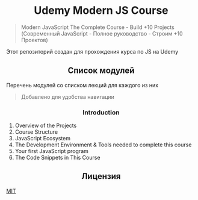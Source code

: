 <h1 align="center">Udemy Modern JS Course</h1>

> Modern JavaScript The Complete Course - Build +10 Projects (Современный JavaScript - Полное руководство - Строим +10 Проектов)

Этот репозиторий создан для прохождения курса по JS на Udemy

<h2 align="center">Список модулей</h2>

Перечень модулей со списком лекций для каждого из них

> Добавлено для удобства навигации

<h3 align="center">Introduction</h3>

1. Overview of the Projects
2. Course Structure
3. JavaScript Ecosystem
4. The Development Environment & Tools needed to complete this course
5. Your first JavaScript program
6. The Code Snippets in This Course

<h2 align="center">Лицензия</h2>

[MIT](/LICENSE)
